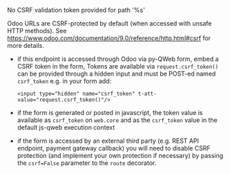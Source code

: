 No CSRF validation token provided for path '%s'

Odoo URLs are CSRF-protected by default (when accessed with unsafe
HTTP methods). See
https://www.odoo.com/documentation/9.0/reference/http.html#csrf for
more details.

* if this endpoint is accessed through Odoo via py-QWeb form, embed a CSRF
  token in the form, Tokens are available via `request.csrf_token()`
  can be provided through a hidden input and must be POST-ed named
  `csrf_token` e.g. in your form add:

      <input type="hidden" name="csrf_token" t-att-value="request.csrf_token()"/>

* if the form is generated or posted in javascript, the token value is
  available as `csrf_token` on `web.core` and as the `csrf_token`
  value in the default js-qweb execution context

* if the form is accessed by an external third party (e.g. REST API
  endpoint, payment gateway callback) you will need to disable CSRF
  protection (and implement your own protection if necessary) by
  passing the `csrf=False` parameter to the `route` decorator.
